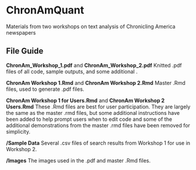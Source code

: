 # ChronAmQuant
Materials from two workshops on text analysis of Chronicling America newspapers

## File Guide
**ChronAm_Workshop_1.pdf** and **ChronAm_Workshop_2.pdf**
Knitted .pdf files of all code, sample outputs, and some additional .

**ChronAm Workshop 1.Rmd** and **ChronAm Workshop 2.Rmd**
Master .Rmd files, used to generate .pdf files.

**ChronAm Workshop 1 for Users.Rmd** and **ChronAm Workshop 2 Users.Rmd**
These .Rmd files are best for user participation. They are largely the same as the master .rmd files, but some additional instructions have been added to help prompt users when to edit code and some of the additional demonstrations from the master .rmd files have been removed for simplicity.

**/Sample Data**
Several .csv files of search results from Workshop 1 for use in Workshop 2.

**/Images**
The images used in the .pdf and master .Rmd files.